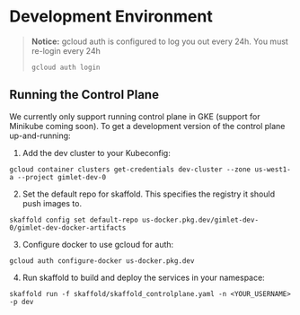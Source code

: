 # Development Environment
> **Notice:**
> gcloud auth is configured to log you out every 24h. You must re-login every 24h
> ```
> gcloud auth login
> ```

## Running the Control Plane

We currently only support running control plane in GKE (support for Minikube coming soon). To get a development version of the control plane up-and-running:

1. Add the dev cluster to your Kubeconfig:
```
gcloud container clusters get-credentials dev-cluster --zone us-west1-a --project gimlet-dev-0
```

2. Set the default repo for skaffold. This specifies the registry it should push images to.
```
skaffold config set default-repo us-docker.pkg.dev/gimlet-dev-0/gimlet-dev-docker-artifacts
```
3. Configure docker to use gcloud for auth:
```
gcloud auth configure-docker us-docker.pkg.dev
```
4. Run skaffold to build and deploy the services in your namespace:
```
skaffold run -f skaffold/skaffold_controlplane.yaml -n <YOUR_USERNAME> -p dev
```
